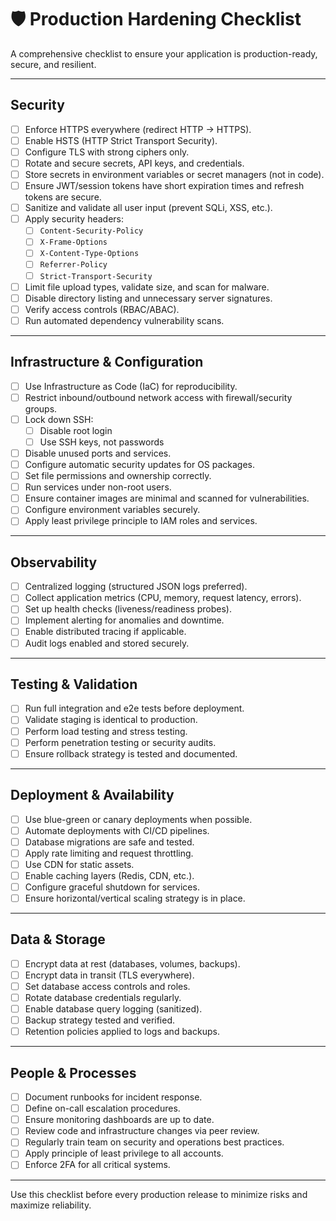 # 🛡️ Production Hardening Checklist

A comprehensive checklist to ensure your application is production-ready, secure, and resilient.

---

## Security

- [ ] Enforce HTTPS everywhere (redirect HTTP → HTTPS).
- [ ] Enable HSTS (HTTP Strict Transport Security).
- [ ] Configure TLS with strong ciphers only.
- [ ] Rotate and secure secrets, API keys, and credentials.
- [ ] Store secrets in environment variables or secret managers (not in code).
- [ ] Ensure JWT/session tokens have short expiration times and refresh tokens are secure.
- [ ] Sanitize and validate all user input (prevent SQLi, XSS, etc.).
- [ ] Apply security headers:
  - [ ] `Content-Security-Policy`
  - [ ] `X-Frame-Options`
  - [ ] `X-Content-Type-Options`
  - [ ] `Referrer-Policy`
  - [ ] `Strict-Transport-Security`
- [ ] Limit file upload types, validate size, and scan for malware.
- [ ] Disable directory listing and unnecessary server signatures.
- [ ] Verify access controls (RBAC/ABAC).
- [ ] Run automated dependency vulnerability scans.

---

## Infrastructure & Configuration

- [ ] Use Infrastructure as Code (IaC) for reproducibility.
- [ ] Restrict inbound/outbound network access with firewall/security groups.
- [ ] Lock down SSH: 
  - [ ] Disable root login
  - [ ] Use SSH keys, not passwords
- [ ] Disable unused ports and services.
- [ ] Configure automatic security updates for OS packages.
- [ ] Set file permissions and ownership correctly.
- [ ] Run services under non-root users.
- [ ] Ensure container images are minimal and scanned for vulnerabilities.
- [ ] Configure environment variables securely.
- [ ] Apply least privilege principle to IAM roles and services.

---

## Observability

- [ ] Centralized logging (structured JSON logs preferred).
- [ ] Collect application metrics (CPU, memory, request latency, errors).
- [ ] Set up health checks (liveness/readiness probes).
- [ ] Implement alerting for anomalies and downtime.
- [ ] Enable distributed tracing if applicable.
- [ ] Audit logs enabled and stored securely.

---

## Testing & Validation

- [ ] Run full integration and e2e tests before deployment.
- [ ] Validate staging is identical to production.
- [ ] Perform load testing and stress testing.
- [ ] Perform penetration testing or security audits.
- [ ] Ensure rollback strategy is tested and documented.

---

## Deployment & Availability

- [ ] Use blue-green or canary deployments when possible.
- [ ] Automate deployments with CI/CD pipelines.
- [ ] Database migrations are safe and tested.
- [ ] Apply rate limiting and request throttling.
- [ ] Use CDN for static assets.
- [ ] Enable caching layers (Redis, CDN, etc.).
- [ ] Configure graceful shutdown for services.
- [ ] Ensure horizontal/vertical scaling strategy is in place.

---

## Data & Storage

- [ ] Encrypt data at rest (databases, volumes, backups).
- [ ] Encrypt data in transit (TLS everywhere).
- [ ] Set database access controls and roles.
- [ ] Rotate database credentials regularly.
- [ ] Enable database query logging (sanitized).
- [ ] Backup strategy tested and verified.
- [ ] Retention policies applied to logs and backups.

---

## People & Processes

- [ ] Document runbooks for incident response.
- [ ] Define on-call escalation procedures.
- [ ] Ensure monitoring dashboards are up to date.
- [ ] Review code and infrastructure changes via peer review.
- [ ] Regularly train team on security and operations best practices.
- [ ] Apply principle of least privilege to all accounts.
- [ ] Enforce 2FA for all critical systems.

---

 Use this checklist before every production release to minimize risks and maximize reliability.
